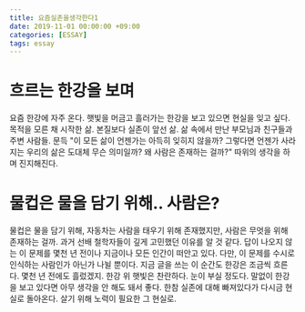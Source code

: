```yaml
---
title: 요즘실존을생각한다1
date: 2019-11-01 00:00:00 +09:00
categories: [ESSAY]
tags: essay
---
```



# 흐르는 한강을 보며

요즘 한강에 자주 온다. 햇빛을 머금고 흘러가는 한강을 보고 있으면 현실을 잊고 싶다. 목적을 모른 채 시작한 삶. 본질보다 실존이 앞선 삶. 삶 속에서 만난 부모님과 친구들과 주변 사람들. 문득 "이 모든 삶이 언젠가는 아득히 잊히지 않을까? 그렇다면 언젠가 사라지는 우리의 삶은 도대체 무슨 의미일까? 왜 사람은 존재하는 걸까?" 따위의 생각을 하며 진지해진다.

# 물컵은 물을 담기 위해.. 사람은?

물컵은 물을 담기 위해, 자동차는 사람을 태우기 위해 존재했지만, 사람은 무엇을 위해 존재하는 걸까. 과거 선배 철학자들이 깊게 고민했던 이유를 알 것 같다. 답이 나오지 않는 이 문제를 몇천 년 전이나 지금이나 모든 인간이 떠안고 있다. 다만, 이 문제를 수시로 인식하는 사람인가 아닌가 나뉠 뿐이다.
지금 글을 쓰는 이 순간도 한강은 조금씩 흐른다. 몇천 년 전에도 흘렀겠지. 한강 위 햇빛은 찬란하다. 눈이 부실 정도다. 말없이 한강을 보고 있다면 아무 생각을 안 해도 돼서 좋다.  한참 실존에 대해 빠져있다가 다시금 현실로 돌아온다. 살기 위해 노력이 필요한 그 현실로.
